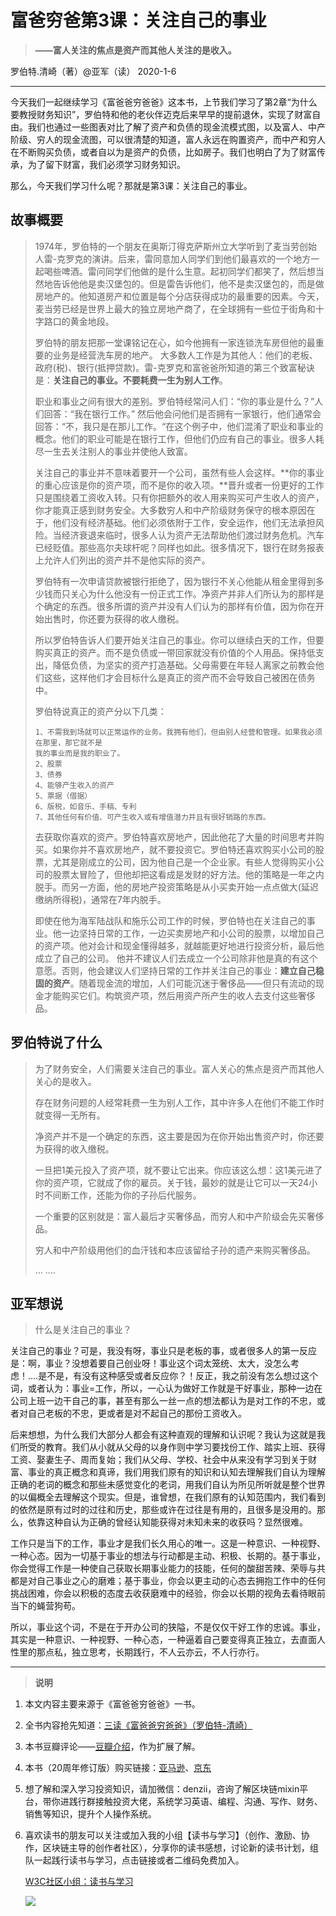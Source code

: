 # 富爸穷爸第3课：关注自己的事业

> **——富人关注的焦点是资产而其他人关注的是收入。**

 罗伯特.清崎（著）@亚军（读） 2020-1-6



------

今天我们一起继续学习《富爸爸穷爸爸》这本书，上节我们学习了第2章“为什么要教授财务知识”，罗伯特和他的老伙伴迈克后来早早的提前退休，实现了财富自由。我们也通过一些图表对比了解了资产和负债的现金流模式图，以及富人、中产阶级、穷人的现金流图，可以很清楚的知道，富人永远在购置资产，而中产和穷人在不断购买负债，或者自以为是资产的负债，比如房子。我们也明白了为了财富传承，为了留下财富，我们必须学习财务知识。

那么，今天我们学习什么呢？那就是第3课：关注自己的事业。



## **故事概要**

> 1974年，罗伯特的一个朋友在奥斯汀得克萨斯州立大学听到了麦当劳创始人雷-克罗克的演讲。后来，雷同意加人同学们到他们最喜欢的一个地方一起喝些啤酒。雷问同学们他做的是什么生意。起初同学们都笑了，然后想当然地告诉他他是卖汉堡包的。但是雷告诉他们，他不是卖汉堡包的，而是做房地产的。他知道房产和位置是每个分店获得成功的最重要的因素。今天，麦当劳已经是世界上最大的独立房地产商了，在全球拥有一些位于街角和十字路口的黄金地段。
>
> 罗伯特的朋友把那一堂课铭记在心，如今他拥有一家连锁洗车房但他的最重要的业务是经营洗车房的地产。
> 大多数人工作是为其他人：他们的老板、政府(税)、银行(抵押贷款)。雷-克罗克和富爸爸所知道的第三个致富秘诀是：**关注自己的事业。不要耗费一生为别人工作**。
>
> 职业和事业之间有很大的差别。罗伯特经常问人们：“你的事业是什么？”人们回答：“我在银行工作。”  然后他会问他们是否拥有一家银行，他们通常会回答：“不，我只是在那儿工作。“在这个例子中，他们混淆了职业和事业的概念。他们的职业可能是在银行工作，但他们仍应有自己的事业。很多人耗尽一生去关注别人的事业并使他人致富。
>
> 关注自己的事业并不意味着要开一个公司，虽然有些人会这样。**你的事业的重心应该是你的资产项，而不是你的收入项。**晋升或者一份更好的工作只是围绕着工资收入转。只有你把额外的收人用来购买可产生收人的资产，你才能真正感到财务安全。大多数穷人和中产阶级财务保守的根本原因在于，他们没有经济基础。他们必须依附于工作，安全运作，他们无法承担风险。当经济衰退来临时，很多人认为资产无法帮助他们渡过财务危机。汽车已经贬值。那些高尔夫球杆呢？同样也如此。很多情况下，银行在财务报表上允许人们列出的资产并不是他实际的资产。
>
> 罗伯特有一次申请贷款被银行拒绝了，因为银行不关心他能从租金里得到多少钱而只关心为什么他没有一份正式工作。净资产并非人们所认为的那样是个确定的东西。很多所谓的资产并没有人们认为的那样有价值，因为你在开始出售时，你还要为获得的收人缴税。
>
> 所以罗伯特告诉人们要开始关注自己的事业。你可以继续白天的工作，但要购买真正的资产。而不是负债或一带回家就没有价值的个人用品。保持低支出，降低负债，为坚实的资产打造基础。父母需要在年轻人离家之前教会他们这些，这样他们才会目标什么是真正的资产而不会导致自己被困在债务中。
>
> 罗伯特说真正的资产分以下几类：
>
> ```
> 1、不需我到场就可以正常运作的业务。我拥有他们，但由别人经营和管理。如果我必须在那里，那它就不是
> 我的事业而是我的职业了。
> 2、股票
> 3、债券
> 4、能够产生收入的资产
> 5、票据（借据）
> 6、版税，如音乐、手稿、专利
> 7、其他任何有价值、可产生收入或有增值潜力并且有很好销路的东西。 
> ```
>
> 去获取你喜欢的资产。罗伯特喜欢房地产，因此他花了大量的时间思考并购买。如果你并不喜欢房地产，就不要投资它。罗伯特还喜欢购买小公司的股票，尤其是刚成立的公司，因为他自己是一个企业家。有些人觉得购买小公司的股票太冒险了，但他却把这看成是发财的好方法。他的策略是一年之内脱手。而另一方面，他的房地产投资策略是从小买卖开始一点点做大(延迟缴纳所得税)，通常在7年内脱手。
>
> 即使在他为海军陆战队和施乐公司工作的时候，罗伯特也在关注自己的事业。他一边坚持日常的工作，一边买卖房地产和小公司的股票，以增加自己的资产项。他对会计和现金懂得越多，就越能更好地进行投资分析，最后他成立了自己的公司。
> 他并不建议人们去成立一个公司除非他是真的有这个意愿。否则，他会建议人们坚持日常的工作并关注自己的事业：**建立自己稳固的资产**。随着现金流的增加，人们可能沉迷于奢侈品——但只有流动的现金才能购买它们。构筑资产项，然后用资产所产生的收人去支付这些奢侈品。



## **罗伯特说了什么**

> 为了财务安全，人们需要关注自己的事业。富人关心的焦点是资产而其他人关心的是收入。
>
> 存在财务问题的人经常耗费一生为别人工作，其中许多人在他们不能工作时就变得一无所有。
>
> 净资产并不是一个确定的东西，这主要是因为在你开始出售资产时，你还要为获得的收入缴税。
>
> 一旦把1美元投入了资产项，就不要让它出来。你应该这么想：这1美元进了你的资产项，它就成了你的雇员。关于钱，最妙的就是让它可以一天24小时不间断工作，还能为你的子孙后代服务。
>
> 一个重要的区别就是：富人最后才买奢侈品，而穷人和中产阶级会先买奢侈品。
>
> 穷人和中产阶级用他们的血汗钱和本应该留给子孙的遗产来购买奢侈品。
>
> ... ....



## 亚军想说

> 什么是关注自己的事业？

关注自己的事业？可是，我没有呀，事业只是老板的事，或者很多人的第一反应是：啊，事业？没想着要自己创业呀！事业这个词太笼统、太大，没怎么考虑！....是不是，有没有这种感受或者反应你？！反正，我之前没有怎么想过这个词，或者认为：事业=工作，所以，一心认为做好工作就是干好事业，那种一边在公司上班一边干自己的事，甚至有那么一丝一点的想法都认为是对工作的不忠，或者对自己老板的不忠，更或者是对不起自己的那份工资收入。

后来想想，为什么我们大部分人都会有这种直观的理解和认识呢？我认为这就是我们所受的教育。我们从小就从父母的以身作则中学习要找份工作、踏实上班、获得工资、娶妻生子、周而复始；我们从父母、学校、社会中从来没有学习到关于财富、事业的真正概念和真谛，我们用我们原有的知识和认知去理解我们自认为理解正确的老词的概念和那些未感觉变化的老词，用我们自认为所见所听就是整个世界的以偏概全去理解这个现实。但是，谁曾想，在我们原有的认知范围内，我们看到的依然是原有过时的过往和历史，那些或许在过往是有用的，且很多是没用的。那么，依靠这种自认为正确的曾经认知能获得对未知未来的收获吗？显然很难。

工作只是当下的工作，事业才是我们长久用心的唯一。这是一种意识、一种视野、一种心态。因为一切基于事业的想法与行动都是主动、积极、长期的。基于事业，你会觉得工作是一种使自己获取长期事业能力的技能，任何的酸甜苦辣、荣辱与共都是对自己事业之心的磨难；基于事业，你会以更主动的心态去拥抱工作中的任何挑战困难，你会以积极的态度去收获磨难中的经验，你会以长期的视角去看待眼前当下的蝇营狗苟。

所以，事业这个词，不是在于开办公司的狭隘，不是仅仅干好工作的忠诚。事业，其实是一种意识、一种视野、一种心态，一种逼着自己要变得真正独立，去直面人性里的那点私，独立思考，长期践行，不人云亦云，不人行亦行。



------

> **说明**

1. 本文内容主要来源于《富爸爸穷爸爸》一书。

2. 全书内容抢先知道：[三读《富爸爸穷爸爸》（罗伯特-清崎）](https://w3c.group/c/1578042683991669)

3. 本书豆瓣评论——[豆瓣介绍](https://book.douban.com/subject/3291111/)，作为扩展了解。

4. 本书（20周年修订版）购买链接：[亚马逊](https://www.amazon.cn/b?node=1941075071&ref=cn_ags_top_nav_item_658399051_merchandised-search-top-3)、[京东](https://item.jd.com/28788556670.html)

5. 想了解和深入学习投资知识，请加微信：denzii，咨询了解区块链mixin平台，带你进践行群接触投资大佬，系统学习英语、编程、沟通、写作、财务、销售等知识，提升个人操作系统。

6. 喜欢读书的朋友可以关注或加入我的小组【读书与学习】（创作、激励、协作，区块链主导的创作者社区），分享你的读书感想，讨论新的读书计划，组队一起践行读书与学习，点击链接或者二维码免费加入。

   [W3C社区小组：读书与学习 ](https://w3c.group/g/1124622/join?ref=2307e1c2) 

   ![](E:/study/GitHub/RichDadandPoorDad/pic/0read.jpg)

